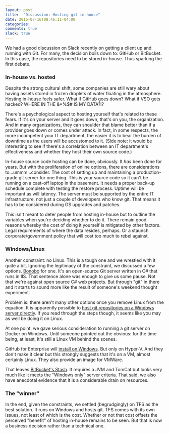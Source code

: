 ```yaml
---
layout: post
title:  "Discussion: Hosting git in-house"
date: 2015-07-16T08:46:11-04:00
categories: 
comments: true
slack: true
---
```


We had a good discussion on Slack recently on getting a client up and running with Git. For many, the decision boils down to: GitHub or BitBucket. In this case, the repositories need to be stored in-house. Thus sparking the first debate.

<!--more-->

### In-house vs. hosted

Despite the strong cultural shift, some companies are still wary about having assets stored in frozen droplets of water floating in the atmosphere. Hosting in-house feels safer. What if GitHub goes down? What if VSO gets hacked? WHERE IN THE &*%$# IS MY DATA?!?

There's a psychological aspect to hosting yourself that's related to these fears. If it's on your server and it goes down, that's on you, the organization. And in many organizations, they can shoulder that blame better than if a provider goes down or comes under attack. In fact, in some respects, the more incompetent your IT department, the easier it is to bear the burden of downtime as the users will be accustomed to it. (Side note: it would be interesting to see if there's a correlation between an IT department's effectiveness and whether they host their own source code.)

In-house source code hosting can be done, obviously. It *has* been done for years. But with the proliferation of online options, there are considerations to...ummm...consider. The cost of setting up and maintaining a production-grade git server for one thing. This is your source code so it can't be running on a cast-off laptop in the basement. It needs a proper back-up schedule complete with testing the restore process. Uptime will be important as will latency. The server must be supported by the entire IT infrastructure, not just a couple of developers who know git. That means it has to be considered during OS upgrades and patches.

This isn't meant to deter people from hosting in-house but to outline the variables when you're deciding whether to do it. There remain good reasons whereby the cost of doing it yourself is mitigated by other factors. Legal requirements of where the data resides, perhaps. Or a staunch corporate/government policy that will cost too much to rebel against.

### Windows/Linux

Another constraint: no Linux. This is a tough one and we wrestled with it quite a bit. Ignoring the legitimacy of the constraint, we discussed a few options. [Bonobo](https://bonobogitserver.com/) for one. It's an open-source Git server written in C# that runs in IIS. That sentence alone was enough to give us some pause. Not that we're against open source C# web projects. But through "git" in there and it starts to sound more like the result of someone's weekend thought experiment.

Problem is: there aren't many other options once you remove Linux from the equation. It is apparently possible to [host git repositories on a Windows server directly](http://blog.chronosinteractive.com/posts/using-windows-server-host-git-repository). If you read through the steps though, it seems like you may as well be doing it on Linux.

At one point, we gave serious consideration to running a git server on Docker on Windows. Until someone pointed out the obvious: for the time being, at least, it's still a Linux VM behind the scenes.

GitHub for Enterprise will [install on Windows](https://help.github.com/enterprise/2.2/admin/guides/installation/installing-github-enterprise-on-hyper-v/). But only on Hyper-V. And they don't make it clear but this strongly suggests that it's on a VM, almost certainly Linux. They also provide an image for VMWare.

That leaves [BitBucket's Stash](https://www.atlassian.com/software/stash/). It requires a JVM and TomCat but looks very much like it meets the "Windows only" server criteria. That said, we also have anecdotal evidence that it is a considerable drain on resources.

### The "winner"

In the end, given the constraints, we settled (begrudgingly) on TFS as the best solution. It runs on Windows and hosts git. TFS comes with its own issues, not least of which is the cost. Whether or not that cost offsets the perceived "benefit" of hosting in-house remains to be seen. But that is now a business decision rather than a technical one.